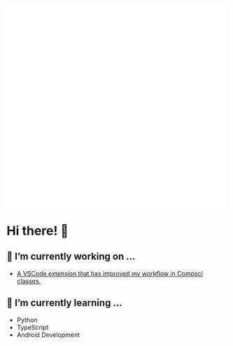 <img align="center" src="https://github.com/NoahSyn10/NoahSyn10/blob/main/github-metrics.svg" alt="Metrics">

# Hi there! 👋

## 🔭 I’m currently working on ...

- [A VSCode extension that has improved my workflow in Compsci classes.](https://github.com/NoahSyn10/VSCode-PyDoctestBtn)

## 🌱 I’m currently learning ...

- Python
- TypeScript
- Android Development

<!--
**NoahSyn10/NoahSyn10** is a ✨ _special_ ✨ repository because its `README.md` (this file) appears on your GitHub profile.
-->

<!--
Here are some ideas to get you started:

- 👯 I’m looking to collaborate on ...
- 🤔 I’m looking for help with ...
- 💬 Ask me about ...
- 📫 How to reach me: ...
- 😄 Pronouns: ...
- ⚡ Fun fact: ...
-->
